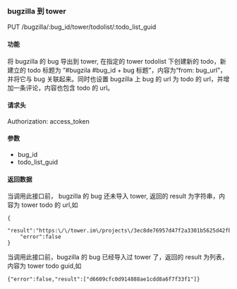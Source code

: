 <!--Meta
category:DTask
title:Bugzilla 接口
DO NOT Delete Meta Above -->

### bugzilla 到 tower

PUT /bugzilla/:bug_id/tower/todolist/:todo_list_guid

#### 功能
将 bugzilla 的 bug  导出到 tower, 在指定的 tower todolist 下创建新的 todo，新建立的 todo 标题为 “#bugzila #bug_id + bug 标题”，内容为“from: bug_url”，并将它与 bug 关联起来。同时也设置 bugzilla 上 bug 的 url 为 todo 的 url，并增加一条评论，内容也包含 todo 的 url。

#### 请求头
Authorization: access_token

#### 参数
* bug_id
*  todo_list_guid

#### 返回数据

当调用此接口前， bugzilla 的 bug 还未导入 tower, 返回的 result 为字符串，内容为 tower todo 的 url,如
```
{
	"result":"https:\/\/tower.im\/projects\/3ec8de76957d47f2a3301b5625d42fb2\/todos\/d9bb255f3c6d4deca4c7a127bb90b9be",
	"error":false
}
```

当调用此接口前，bugzilla 的 bug 已经导入过 tower 了，返回的 result 为列表，内容为 tower todo guid,如
```
{"error":false,"result":["d6609cfc0d914888ae1cdd8a6f7f33f1"]}
```